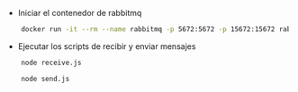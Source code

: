 - Iniciar el contenedor de rabbitmq

```bash
    docker run -it --rm --name rabbitmq -p 5672:5672 -p 15672:15672 rabbitmq:3.10-management-alpine
```

- Ejecutar los scripts de recibir y enviar mensajes

```bash
    node receive.js
```

```bash
    node send.js
```

